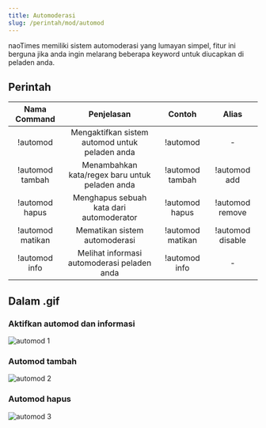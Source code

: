 ```yaml
---
title: Automoderasi
slug: /perintah/mod/automod
---
```


naoTimes memiliki sistem automoderasi yang lumayan simpel, fitur ini berguna jika anda ingin melarang beberapa keyword untuk diucapkan di peladen anda.

## Perintah

| Nama Command | Penjelasan |  Contoh  | Alias |
|:------------:|:----------:|:--------:|:-----:|
| !automod | Mengaktifkan sistem automod untuk peladen anda | !automod | - |
| !automod tambah | Menambahkan kata/regex baru untuk peladen anda | !automod tambah | !automod add |
| !automod hapus | Menghapus sebuah kata dari automoderator | !automod hapus | !automod remove |
| !automod matikan | Mematikan sistem automoderasi | !automod matikan | !automod disable |
| !automod info | Melihat informasi automoderasi peladen anda | !automod info | - |

## Dalam .gif

### Aktifkan automod dan informasi
![automod 1](https://p.ihateani.me/dgwffvhf.gif)

### Automod tambah

![automod 2](https://p.ihateani.me/afgzssbc.gif)

### Automod hapus

![automod 3](https://p.ihateani.me/pjqkpkbu.gif)